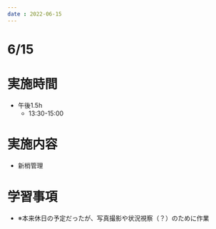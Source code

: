 ```yaml
---
date : 2022-06-15
---
```


# 6/15

# 実施時間
- 午後1.5h
    - 13:30-15:00

# 実施内容
- 新梢管理

# 学習事項
- ※本来休日の予定だったが、写真撮影や状況視察（？）のために作業
